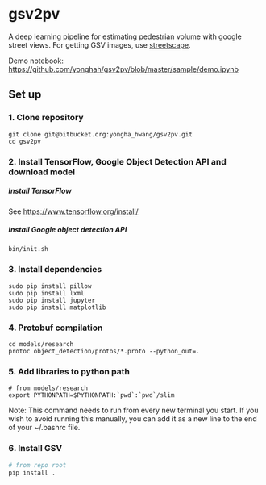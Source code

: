 # gsv2pv
A deep learning pipeline for estimating pedestrian volume with google street views. For getting GSV images, use [streetscape](https://github.com/yonghah/streetscape).

Demo notebook: https://github.com/yonghah/gsv2pv/blob/master/sample/demo.ipynb


## Set up

### 1. Clone repository
```
git clone git@bitbucket.org:yongha_hwang/gsv2pv.git
cd gsv2pv
```

### 2. Install TensorFlow, Google Object Detection API and download model

##### Install TensorFlow

See https://www.tensorflow.org/install/

##### Install Google object detection API 
```
bin/init.sh
```

### 3. Install dependencies
```
sudo pip install pillow
sudo pip install lxml
sudo pip install jupyter
sudo pip install matplotlib
```

### 4. Protobuf compilation
```
cd models/research
protoc object_detection/protos/*.proto --python_out=.
```

### 5. Add libraries to python path
```
# from models/research
export PYTHONPATH=$PYTHONPATH:`pwd`:`pwd`/slim
```
Note: This command needs to run from every new terminal you start. If you wish to avoid running this manually, you can add it as a new line to the end of your ~/.bashrc file.


### 6. Install GSV
```python
# from repo root
pip install .
```
